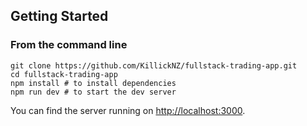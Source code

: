 ## Getting Started

### From the command line

```
git clone https://github.com/KillickNZ/fullstack-trading-app.git
cd fullstack-trading-app
npm install # to install dependencies
npm run dev # to start the dev server
```

You can find the server running on [http://localhost:3000](http://localhost:3000).

